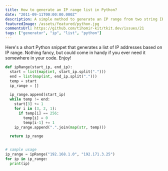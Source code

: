```yaml
---
title: How to generate an IP range list in Python?
date: "2011-09-11T00:00:00.000Z"
description: A simple method to generate an IP range from two string IP's in Python.
featuredImage: /assets/featured/python.jpg
commentsUrl: https://github.com/tihomir-kit/tkit.dev/issues/21
tags: ["generator", "ip", "list", "python"]
---
```


Here's a short Python snippet that generates a list of IP addresses based on IP range. Nothing fancy, but could come in handy if you ever need it somewhere in your code. Enjoy!

```py
def ipRange(start_ip, end_ip):
  start = list(map(int, start_ip.split(".")))
  end = list(map(int, end_ip.split(".")))
  temp = start
  ip_range = []

  ip_range.append(start_ip)
  while temp != end:
    start[3] += 1
    for i in (3, 2, 1):
      if temp[i] == 256:
        temp[i] = 0
        temp[i-1] += 1
    ip_range.append(".".join(map(str, temp)))

  return ip_range


# sample usage
ip_range = ipRange("192.168.1.0", "192.171.3.25")
for ip in ip_range:
  print(ip)
```